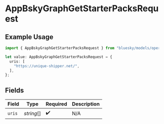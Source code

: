 # AppBskyGraphGetStarterPacksRequest

## Example Usage

```typescript
import { AppBskyGraphGetStarterPacksRequest } from "bluesky/models/operations";

let value: AppBskyGraphGetStarterPacksRequest = {
  uris: [
    "https://unique-shipper.net/",
  ],
};
```

## Fields

| Field              | Type               | Required           | Description        |
| ------------------ | ------------------ | ------------------ | ------------------ |
| `uris`             | *string*[]         | :heavy_check_mark: | N/A                |